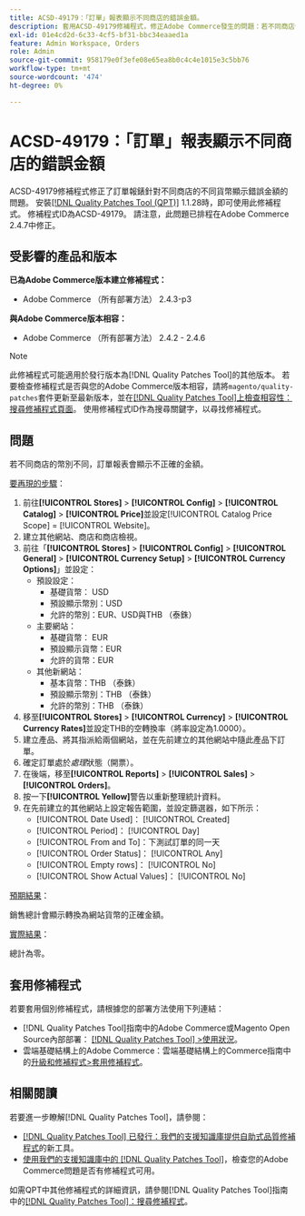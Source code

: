 ```yaml
---
title: ACSD-49179：「訂單」報表顯示不同商店的錯誤金額。
description: 套用ACSD-49179修補程式，修正Adobe Commerce發生的問題：若不同商店使用不同貨幣，訂單報表會顯示不正確的金額。
exl-id: 01e4cd2d-6c33-4cf5-bf31-bbc34eaaed1a
feature: Admin Workspace, Orders
role: Admin
source-git-commit: 958179e0f3efe08e65ea8b0c4c4e1015e3c5bb76
workflow-type: tm+mt
source-wordcount: '474'
ht-degree: 0%

---
```


# ACSD-49179：「訂單」報表顯示不同商店的錯誤金額

ACSD-49179修補程式修正了訂單報錶針對不同商店的不同貨幣顯示錯誤金額的問題。 安裝[[!DNL Quality Patches Tool (QPT)]](/help/announcements/adobe-commerce-announcements/magento-quality-patches-released-new-tool-to-self-serve-quality-patches.md) 1.1.28時，即可使用此修補程式。 修補程式ID為ACSD-49179。 請注意，此問題已排程在Adobe Commerce 2.4.7中修正。

## 受影響的產品和版本

**已為Adobe Commerce版本建立修補程式：**

* Adobe Commerce （所有部署方法） 2.4.3-p3

**與Adobe Commerce版本相容：**

* Adobe Commerce （所有部署方法） 2.4.2 - 2.4.6

>[!NOTE]
>
>此修補程式可能適用於發行版本為[!DNL Quality Patches Tool]的其他版本。 若要檢查修補程式是否與您的Adobe Commerce版本相容，請將`magento/quality-patches`套件更新至最新版本，並在[[!DNL Quality Patches Tool]上檢查相容性：搜尋修補程式頁面](https://experienceleague.adobe.com/tools/commerce-quality-patches/index.html?lang=zh-Hant)。 使用修補程式ID作為搜尋關鍵字，以尋找修補程式。

## 問題

若不同商店的幣別不同，訂單報表會顯示不正確的金額。

<u>要再現的步驟</u>：

1. 前往&#x200B;**[!UICONTROL Stores]** > **[!UICONTROL Config]** > **[!UICONTROL Catalog]** > **[!UICONTROL Price]**&#x200B;並設定[!UICONTROL Catalog Price Scope] = [!UICONTROL Website]。
1. 建立其他網站、商店和商店檢視。
1. 前往「**[!UICONTROL Stores]** > **[!UICONTROL Config]** > **[!UICONTROL General]** > **[!UICONTROL Currency Setup]** > **[!UICONTROL Currency Options]**」並設定：
   * 預設設定：
      * 基礎貨幣： USD
      * 預設顯示幣別：USD
      * 允許的幣別：EUR、USD與THB （泰銖）
   * 主要網站：
      * 基礎貨幣： EUR
      * 預設顯示貨幣：EUR
      * 允許的貨幣：EUR
   * 其他新網站：
      * 基本貨幣：THB （泰銖）
      * 預設顯示幣別：THB （泰銖）
      * 允許的幣別：THB （泰銖）
1. 移至&#x200B;**[!UICONTROL Stores]** > **[!UICONTROL Currency]** > **[!UICONTROL Currency Rates]**&#x200B;並設定THB的空轉換率（將率設定為1.0000）。
1. 建立產品、將其指派給兩個網站，並在先前建立的其他網站中隨此產品下訂單。
1. 確定訂單處於&#x200B;*處理*&#x200B;狀態（開票）。
1. 在後端，移至&#x200B;**[!UICONTROL Reports]** > **[!UICONTROL Sales]** > **[!UICONTROL Orders]**。
1. 按一下&#x200B;**[!UICONTROL Yellow]**&#x200B;警告以重新整理統計資料。
1. 在先前建立的其他網站上設定報告範圍，並設定篩選器，如下所示：
   * [!UICONTROL Date Used]： [!UICONTROL Created]
   * [!UICONTROL Period]： [!UICONTROL Day]
   * [!UICONTROL From and To]：下測試訂單的同一天
   * [!UICONTROL Order Status]： [!UICONTROL Any]
   * [!UICONTROL Empty rows]： [!UICONTROL No]
   * [!UICONTROL Show Actual Values]： [!UICONTROL No]

<u>預期結果</u>：

銷售總計會顯示轉換為網站貨幣的正確金額。

<u>實際結果</u>：

總計為零。

## 套用修補程式

若要套用個別修補程式，請根據您的部署方法使用下列連結：

* [!DNL Quality Patches Tool]指南中的Adobe Commerce或Magento Open Source內部部署： [[!DNL Quality Patches Tool] >使用狀況](https://experienceleague.adobe.com/docs/commerce-operations/tools/quality-patches-tool/usage.html?lang=zh-Hant)。
* 雲端基礎結構上的Adobe Commerce：雲端基礎結構上的Commerce指南中的[升級和修補程式>套用修補程式](https://experienceleague.adobe.com/docs/commerce-cloud-service/user-guide/develop/upgrade/apply-patches.html?lang=zh-Hant)。

## 相關閱讀

若要進一步瞭解[!DNL Quality Patches Tool]，請參閱：

* [[!DNL Quality Patches Tool] 已發行：我們的支援知識庫提供自助式品質修補程式](/help/announcements/adobe-commerce-announcements/magento-quality-patches-released-new-tool-to-self-serve-quality-patches.md)的新工具。
* [使用我們的支援知識庫中的 [!DNL Quality Patches Tool]](/help/support-tools/patches-available-in-qpt-tool/check-patch-for-magento-issue-with-magento-quality-patches.md)，檢查您的Adobe Commerce問題是否有修補程式可用。

如需QPT中其他修補程式的詳細資訊，請參閱[!DNL Quality Patches Tool]指南中的[[!DNL Quality Patches Tool]：搜尋修補程式](https://experienceleague.adobe.com/tools/commerce-quality-patches/index.html?lang=zh-Hant)。
